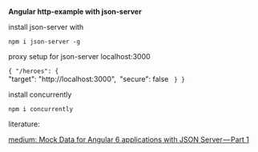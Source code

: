 **Angular http-example with json-server**

install json-server with

`npm i json-server -g`

proxy setup for json-server localhost:3000

`{
  "/heroes":
   { `  
   "target": "http://localhost:3000",`
    `"secure": false`
 `
  `}
}`

install concurrently

`npm i concurrently`

literature:

[medium: Mock Data for Angular 6 applications with JSON Server — Part 1 ](https://medium.com/@kaustubhtalathi/mock-data-for-angular-5-applications-with-json-server-part-1-d377eced223b)
